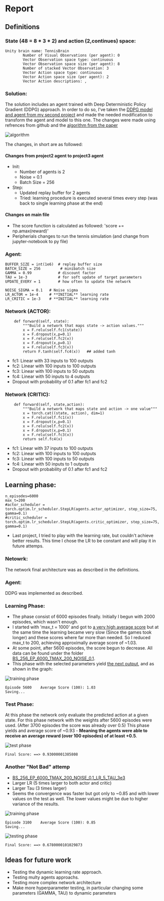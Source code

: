 
# Report
## Definitions
### State (48 = 8 * 3 * 2) and action (2,continues) space:
```
Unity brain name: TennisBrain
        Number of Visual Observations (per agent): 0
        Vector Observation space type: continuous
        Vector Observation space size (per agent): 8
        Number of stacked Vector Observation: 3
        Vector Action space type: continuous
        Vector Action space size (per agent): 2
        Vector Action descriptions: , 
```

### Solution:
The solution includes an agent trained with Deep Deterministic Policy Gradient (DDPG) approach. In order to do so, I've taken the [DDPG model and agent from my second project](https://github.com/amiravni/UDACITY_DRL_P2) and made the needed modification to transform the agent and model to this one. The changes were made using refrences from github and the [algorithm from the paper](https://arxiv.org/pdf/1509.02971.pdf)

![algorithm](./Images/DDPG.png)

The changes, in short are as followed:

#### Changes from project2 agent to project3 agent

* Init:
	* Number of agents is 2
	* Noise = 0.1
	* Batch Size = 256
* Step:
	* Updated replay buffer for 2 agents
	* Tried: learning procedure is executed several times every step (was back to single learning phase at the end)

#### Changes on main file
* The score function is calculated as followed: 'score += np.amax(reward)' 
* Peripherials changes to run the tennis simulation (and change from jupyter-notebook to py file)



### Agent:

```
BUFFER_SIZE = int(1e6)  # replay buffer size
BATCH_SIZE = 256         # minibatch size
GAMMA = 0.99            # discount factor
TAU = 1e-3              # for soft update of target parameters
UPDATE_EVERY = 1        # how often to update the network

NOISE_SIGMA = 0.1	# Noise sigma
LR_ACTOR = 1e-4		# **INITIAL** learning rate
LR_CRITIC = 1e-3	# **INITIAL** learning rate

```

### Network (ACTOR):
```
    def forward(self, state):
        """Build a network that maps state -> action values."""
        x = F.relu(self.fc1(state))
        x = F.dropout(x,p=0.1)
        x = F.relu(self.fc2(x))
        x = F.dropout(x,p=0.1)
        x = F.relu(self.fc3(x))
        return F.tanh(self.fc4(x))   ## added tanh
```

* fc1: Linear with 33 inputs to 100 outputs
* fc2: Linear with 100 inputs to 100 outputs
* fc3: Linear with 100 inputs to 50 outputs
* fc4: Linear with 50 inputs to 4 outputs
* Dropout with probability of 0.1 after fc1 and fc2

### Network (CRITIC):
```
    def forward(self, state,action):
        """Build a network that maps state and action -> one value"""
        x = torch.cat((state, action), dim=1)
        x = F.relu(self.fc1(x))
        x = F.dropout(x,p=0.1)
        x = F.relu(self.fc2(x))
        x = F.dropout(x,p=0.1)
        x = F.relu(self.fc3(x))
        return self.fc4(x)
```

* fc1: Linear with 37 inputs to 100 outputs
* fc2: Linear with 100 inputs to 100 outputs
* fc3: Linear with 100 inputs to 50 outputs
* fc4: Linear with 50 inputs to 1 outputs
* Dropout with probability of 0.1 after fc1 and fc2


## Learning phase:
```
n_episodes=6000
max_t=200
#actor_scheduler = torch.optim.lr_scheduler.StepLR(agents.actor_optimizer, step_size=75, gamma=0.1)
#critic_scheduler = torch.optim.lr_scheduler.StepLR(agents.critic_optimizer, step_size=75, gamma=0.1)
```

* Last project, I tried to play with the learning rate, but couldn't achieve better results. This time I chose the LR to be constant and will play it in future attemps.

### Netowrk:
The network final architecture was as described in the definitions. 

### Agent:
DDPG was implemented as described.

### Learning Phase:

* The phase consist of 6000 episodes finally. Initially I begun with 2000 episodes, which wasn't enough.
* I started with 'max_t = 1000' and got to [a very high average score](./Results/BS_256_EP_6000_TMAX_1000_NOISE_0.01/log.txt) but at the same time the learning became very slow  (Since the games took longer) and these scores where far more than needed. So I reduced max_t to 200, achieving approximally average score of ~1.03. 
* At some point, after 5600 episodes, the score begun to decrease. All data can be found under the folder [BS_256_EP_6000_TMAX_200_NOISE_0.1](./Results/BS_256_EP_6000_TMAX_200_NOISE_0.1/).
* This phase with the selected parameters yield [the next output](./Results/BS_256_EP_6000_TMAX_200_NOISE_0.1/log.txt), and as shown in the graph:

![training phase](./Images/Train.png)

```
Episode 5600	Average Score (100): 1.03
Saving...
```

### Test Phase:
At this phase the network only evaluate the predicted action at a given state.
For this phase network with the weights after 5600 episodes were used. (After 3700 episodes the score was already over 0.5) 
This phase yields and average score of ~0.93 - **Meaning the agents were able to receive an average reward (over 100 episodes) of at least +0.5**. 

![test phase](./Images/Test.png)

```
Final Score: ==> 0.93000001385808
```


### Another "Not Bad" attemp

* [BS_256_EP_6000_TMAX_200_NOISE_0.1_LR_5_TAU_3e3](./Results/BS_256_EP_6000_TMAX_200_NOISE_0.1_LR_5_TAU_3e3/)
* Larger LR (5 times larger to both actor and critic)
* Larger Tau (3 times larger)
* Seems the convergence was faster but got only to ~0.85 and with lower values on the test as well. The lower values might be due to higher variance of the results.

![training phase](./Results/BS_256_EP_6000_TMAX_200_NOISE_0.1_LR_5_TAU_3e3/trainRes.png)

```
Episode 3100	Average Score (100): 0.85
Saving...
```


![testing phase](./Results/BS_256_EP_6000_TMAX_200_NOISE_0.1_LR_5_TAU_3e3/testRes.png)

```
Final Score: ==> 0.6780000101029873
```

## Ideas for future work

* Testing the dynamic learning rate approach.
* Testing multy agents approachs.
* Testing more complex network architecture
* Make more hyperparameter testing, in particular changing some parameters (GAMMA, TAU) to dynamic parameters
